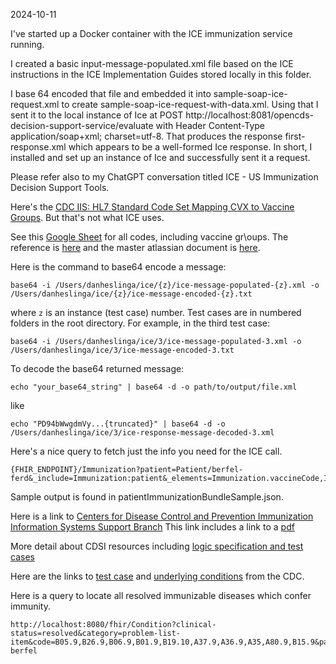 2024-10-11

I've started up a Docker container with the ICE immunization service running. 

I created a basic input-message-populated.xml file based on the ICE instructions in the ICE Implementation Guides stored locally in this folder. 

I base 64 encoded that file and embedded it into sample-soap-ice-request.xml to create sample-soap-ice-request-with-data.xml. Using that I sent it to the local instance of Ice at POST http://localhost:8081/opencds-decision-support-service/evaluate with Header Content-Type application/soap+xml; charset=utf-8. That produces the response first-response.xml which appears to be a well-formed Ice response. In short, I installed and set up an instance of Ice and successfully sent it a request. 

Please refer also to my ChatGPT conversation titled ICE - US Immunization Decision Support Tools. 

Here's the [CDC IIS: HL7 Standard Code Set
Mapping CVX to Vaccine Groups](https://www2a.cdc.gov/vaccines/iis/iisstandards/vaccines.asp?rpt=vg). But that's not what ICE uses. 

See this [Google Sheet](https://docs.google.com/spreadsheets/d/1JB8QN2QeJACJmGdSkCaHr6LQ_8T942-J65Fjf_JDpic/edit?gid=2068558145#gid=2068558145) for all codes, including vaccine gr\oups. 	The reference is [here](https://cdsframework.atlassian.net/wiki/spaces/ICE/pages/18972704/Downloads) and the master atlassian document is [here](https://cdsframework.atlassian.net/wiki/spaces). 

Here is the command to base64 encode a message:
```
base64 -i /Users/danheslinga/ice/{z}/ice-message-populated-{z}.xml -o /Users/danheslinga/ice/{z}/ice-message-encoded-{z}.txt
```
where `z` is an instance (test case) number. Test cases are in numbered folders in the root directory. For example, in the third test case:
```
base64 -i /Users/danheslinga/ice/3/ice-message-populated-3.xml -o /Users/danheslinga/ice/3/ice-message-encoded-3.txt
```

To decode the base64 returned message:
```
echo "your_base64_string" | base64 -d -o path/to/output/file.xml
```
like
```
echo "PD94bWwgdmVy...{truncated}" | base64 -d -o /Users/danheslinga/ice/3/ice-response-message-decoded-3.xml
```

Here's a nice query to fetch just the info you need for the ICE call. 
```
{FHIR_ENDPOINT}/Immunization?patient=Patient/berfel-ferd&_include=Immunization:patient&_elements=Immunization.vaccineCode,Immunization.occurrenceDateTime,Patient.gender,Patient.birthDate
```

Sample output is found in patientImmunizationBundleSample.json. 

Here is a link to [Centers for Disease Control and Prevention Immunization Information Systems Support Branch](https://www.cdc.gov/iis/functional-standards-v4-1/index.html) This link includes a link to a [pdf](https://www.cdc.gov/iis/downloads/func-stds-v4-1-resource-guide.pdf) 

More detail about CDSI resources including [logic specification and test cases](https://www.cdc.gov/iis/cdsi/?CDC_AAref_Val=https://www.cdc.gov/vaccines/programs/iis/cdsi.html) 

Here are the links to [test case](https://www.cdc.gov/iis/downloads/cdsi-healthy-childhood-and-adult-test-cases-v4.39.xlsx) and [underlying conditions](https://www.cdc.gov/vaccines/programs/iis/downloads/CDSi-Underlying-Conditions-Test-Cases-v4.5.xlsx) from the CDC. 

Here is a query to locate all resolved immunizable diseases which confer immunity. 
```
http://localhost:8080/fhir/Condition?clinical-status=resolved&category=problem-list-item&code=B05.9,B26.9,B06.9,B01.9,B19.10,A37.9,A36.9,A35,A80.9,B15.9&patient=Patient/ferd-berfel
```
